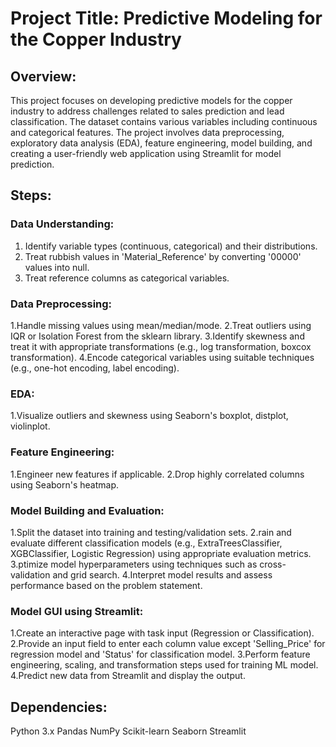 # Project Title: Predictive Modeling for the Copper Industry
## Overview:
This project focuses on developing predictive models for the copper industry to address challenges related to sales prediction and lead classification. The dataset contains various variables including continuous and categorical features. The project involves data preprocessing, exploratory data analysis (EDA), feature engineering, model building, and creating a user-friendly web application using Streamlit for model prediction.
## Steps:
### Data Understanding:
  1. Identify variable types (continuous, categorical) and their distributions.
  2. Treat rubbish values in 'Material_Reference' by converting '00000' values into null.
  3. Treat reference columns as categorical variables.
### Data Preprocessing:
  1.Handle missing values using mean/median/mode.
  2.Treat outliers using IQR or Isolation Forest from the sklearn library.
  3.Identify skewness and treat it with appropriate transformations (e.g., log transformation, boxcox transformation).
  4.Encode categorical variables using suitable techniques (e.g., one-hot encoding, label encoding).
### EDA:
  1.Visualize outliers and skewness using Seaborn's boxplot, distplot, violinplot.
### Feature Engineering:
  1.Engineer new features if applicable.
  2.Drop highly correlated columns using Seaborn's heatmap.
### Model Building and Evaluation:
  1.Split the dataset into training and testing/validation sets.
  2.rain and evaluate different classification models (e.g., ExtraTreesClassifier, XGBClassifier, Logistic Regression) using appropriate evaluation metrics.
  3.ptimize model hyperparameters using techniques such as cross-validation and grid search.
  4.Interpret model results and assess performance based on the problem statement.
### Model GUI using Streamlit:
  1.Create an interactive page with task input (Regression or Classification).
  2.Provide an input field to enter each column value except 'Selling_Price' for regression model and 'Status' for classification model.
  3.Perform feature engineering, scaling, and transformation steps used for training ML model.
  4.Predict new data from Streamlit and display the output.
## Dependencies:
Python 3.x
Pandas
NumPy
Scikit-learn
Seaborn
Streamlit
